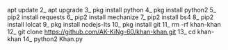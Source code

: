  apt update
2_ apt upgrade
3_ pkg install python
4_ pkg install python2
5_ pip2 install requests
6_ pip2 install mechanize
7_ pip2 install bs4
8_ pip2 install lolcat
9_ pkg install nodejs-lts
10_ pkg install git
11_ rm -rf khan-khan
12_ git clone https://github.com/AK-KiNg-60/khan-khan.git
13_ cd khan-khan
14_ python2 Khan.py


